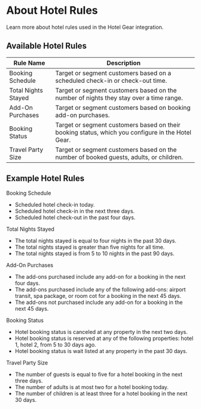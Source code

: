 

# About Hotel Rules

Learn more about hotel rules used in the Hotel Gear integration.

## Available Hotel Rules

Rule Name | Description  
---|---  
Booking Schedule | Target or segment customers based on a scheduled check-in or check-out time.  
Total Nights Stayed | Target or segment customers based on the number of nights they stay over a time range.  
Add-On Purchases | Target or segment customers based on booking add-on purchases.  
Booking Status | Target or segment customers based on their booking status, which you configure in the Hotel Gear.  
Travel Party Size | Target or segment customers based on the number of booked guests, adults, or children.  
  
## Example Hotel Rules

Booking Schedule

  * Scheduled hotel check-in today.
  * Scheduled hotel check-in in the next three days.
  * Scheduled hotel check-out in the past four days.

Total Nights Stayed

  * The total nights stayed is equal to four nights in the past 30 days.
  * The total nights stayed is greater than five nights for all time.
  * The total nights stayed is from 5 to 10 nights in the past 90 days.

Add-On Purchases

  * The add-ons purchased include any add-on for a booking in the next four days.
  * The add-ons purchased include any of the following add-ons: airport transit, spa package, or room cot for a booking in the next 45 days.
  * The add-ons not purchased include any add-on for a booking in the next 45 days.

Booking Status

  * Hotel booking status is canceled at any property in the next two days.
  * Hotel booking status is reserved at any of the following properties: hotel 1, hotel 2, from 5 to 30 days ago.
  * Hotel booking status is wait listed at any property in the past 30 days.

Travel Party Size

  * The number of guests is equal to five for a hotel booking in the next three days.
  * The number of adults is at most two for a hotel booking today.
  * The number of children is at least three for a hotel booking in the next 30 days.

